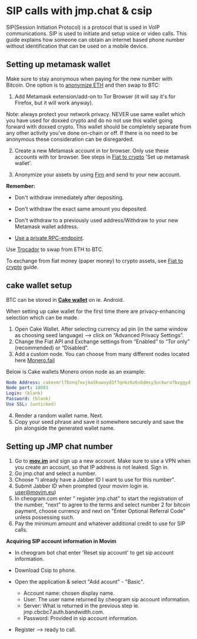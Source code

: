 # SIP calls with jmp.chat & csip
  
SIP(Session Initiation Protocol) is a protocol that is used in VoIP communications. SIP is used to initiate and setup voice or video calls. This guide explains how someone can obtain an internet based phone number without identification that can be used on a mobile device.

## Setting up metamask wallet

Make sure to stay anonymous when paying for the new number with Bitcoin. One option is to [anonymize ETH](https://wiki.lunardao.net/anonymizing_assets.html) and then swap to BTC:   

1) Add Metamask extension/add-on to Tor Browser (it will say it's for Firefox, but it will work anyway). 

Note: always protect your network privacy. NEVER use same wallet which you have used for doxxed crypto and do no not use this wallet going forward with doxxed crypto. This wallet should be completely separate from any other activity you've done on-chain or off. If there is no need to be anonymous these consideration can be disregarded.

2) Create a new Metamask account in tor browser. Only use these accounts with tor browser. See steps in [Fiat to crypto](./fiat_to_crypto.md) 'Set up metamask wallet'.

3) Anonymize your assets by using [Firn](https://app.firn.cash/) and send to your new account.

**Remember:**

- Don't withdraw immediately after depositing.

- Don't withdraw the exact same amount you deposited.

- Don't withdraw to a previously used address/Withdraw to your new Metamask wallet address.

- [Use a private RPC-endpoint](./change_rpc.md).


Use [Trocador](https://trocador.app/en/) to swap from ETH to BTC.

To exchange from fiat money (paper money) to crypto assets, see [Fiat to crypto](./fiat_to_crypto.md) guide.

## cake wallet setup

BTC can be stored in [**Cake wallet**](https://cakewallet.com/) on ie. Android.

When setting up cake wallet for the first time there are privacy-enhancing selection which can be made.

1) Open Cake Wallet. After selecting currency ad pin (in the same window as choosing seed language) –> click on “Advanced Privacy Settings”.  
2) Change the Fiat API and Exchange settings from “Enabled” to “Tor only” (recommended) or “Disabled”.  
3) Add a custom node. You can choose from many different nodes located here [Monero.fail](https://monero.fail)

Below is Cake wallets Monero onion node as an example:

```yaml
Node Address: cakexmrl7bonq7ovjka5kuwuyd3f7qnkz6z6s6dmsy3uckwra7bvggyd.onion
Node port: 18081
Login: (blank)
Password: (blank)
Use SSL: (unticked)  
```
4) Render a random wallet name. Next.  
5) Copy your seed phrase and save it somewhere securely and save the pin alongside the generated wallet name.

## Setting up JMP chat number

1) Go to [**mov.im**](https://mov.im/login) and sign up a new account. Make sure to use a VPN when you create an account, so that IP address is not leaked. Sign in.
2) Go jmp.chat and select a number.
3) Choose "I already have a Jabber ID I want to use for this number".  
4) Submit Jabber ID when prompted (your movim login ie. user@movim.eu) 
5) In cheogram.com enter " register jmp.chat" to start the registration of the number, "next" to agree to the terms and select number 2 for bitcoin payment, choose currency and next on "Enter Optional Referral Code" unless possessing such.  
6) Pay the minimum amount and whatever additional credit to use for SIP calls.

**Acquiring SIP account information in Movim**

- In cheogram bot chat enter 'Reset sip account' to get sip account information.

- Download Csip to phone. 
- Open the application & select "Add acount"  - "Basic".
	- Account name: chosen display name. 
	- User: The user name returned by cheogram sip account information. 
	- Server: What is returned in the previous step ie. jmp.cbcbc7.auth.bandwidth.com. 
	- Password: Provided in sip account information.  
- Register --> ready to call.

